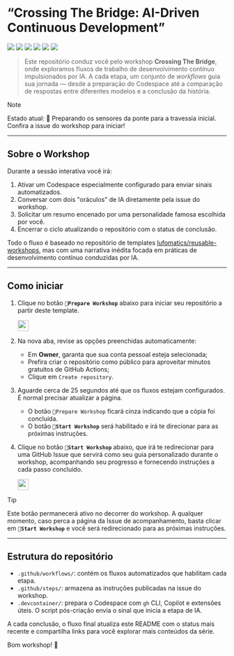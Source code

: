 # “Crossing The Bridge: AI-Driven Continuous Development”

![](https://github.com/moful-tester/workshop-crossing-the-bridge/actions/workflows/0-crossing-prologue.yaml/badge.svg)
![](https://github.com/moful-tester/workshop-crossing-the-bridge/actions/workflows/1-codespace-awakening.yaml/badge.svg)
![](https://github.com/moful-tester/workshop-crossing-the-bridge/actions/workflows/2-summon-first-oracle.yaml/badge.svg)
![](https://github.com/moful-tester/workshop-crossing-the-bridge/actions/workflows/3-call-second-oracle.yaml/badge.svg)
![](https://github.com/moful-tester/workshop-crossing-the-bridge/actions/workflows/4-bridge-synthesis.yaml/badge.svg)
![](https://github.com/moful-tester/workshop-crossing-the-bridge/actions/workflows/5-bridge-farewell.yaml/badge.svg)

> Este repositório conduz você pelo workshop **Crossing The Bridge**, onde exploramos fluxos de trabalho de desenvolvimento contínuo impulsionados por IA.
> A cada etapa, um conjunto de _workflows_ guia sua jornada — desde a preparação do Codespace até a comparação de respostas entre diferentes modelos e a conclusão da história.

> [!NOTE]
> Estado atual: <!--WORKSHOP_STATUS-->🌉 Preparando os sensores da ponte para a travessia inicial. Confira a issue do workshop para iniciar!<!--END_WORKSHOP_STATUS-->

---

## Sobre o Workshop

Durante a sessão interativa você irá:

1. Ativar um Codespace especialmente configurado para enviar sinais automatizados.
2. Conversar com dois "oráculos" de IA diretamente pela issue do workshop.
3. Solicitar um resumo encenado por uma personalidade famosa escolhida por você.
4. Encerrar o ciclo atualizando o repositório com o status de conclusão.

Todo o fluxo é baseado no repositório de templates [lufomatics/reusable-workshops](https://github.com/lufomatics/reusable-workshops), mas com uma narrativa inédita focada em práticas de desenvolvimento contínuo conduzidas por IA.

---

## Como iniciar

1. Clique no botão **`📠Prepare Workshop`** abaixo para iniciar seu repositório a partir deste template.

   <a id="prepare-workshop">
      <img src="https://img.shields.io/badge/📠_Prepare_Workshop-AAA" height="25pt"/>
   </a>

2. Na nova aba, revise as opções preenchidas automaticamente:

   - Em **Owner**, garanta que sua conta pessoal esteja selecionada;
   - Prefira criar o repositório como público para aproveitar minutos gratuitos de GitHub Actions;
   - Clique em `Create repository`.

3. Aguarde cerca de 25 segundos até que os fluxos estejam configurados. É normal precisar atualizar a página.

   - O botão `📠Prepare Workshop` ficará cinza indicando que a cópia foi concluída.
   - O botão **`🚀Start Workshop`** será habilitado e irá te direcionar para as próximas instruções.

4. Clique no botão **`🚀Start Workshop`** abaixo, que irá te redirecionar para uma GitHub Issue que servirá como seu guia personalizado durante o workshop, acompanhando seu progresso e fornecendo instruções a cada passo concluído.

   <a id="start-workshop" href="https://github.com/moful-tester/workshop-crossing-the-bridge/issues/1">
      <img src="https://img.shields.io/badge/🚀_Start_Workshop-008000" height="25pt"/>
   </a>

> [!TIP]
> Este botão permanecerá ativo no decorrer do workshop. A qualquer momento, caso perca a página da Issue de acompanhamento, basta clicar em **`🚀Start Workshop`** e você será redirecionado para as próximas instruções.

---

## Estrutura do repositório

- `.github/workflows/`: contém os fluxos automatizados que habilitam cada etapa.
- `.github/steps/`: armazena as instruções publicadas na issue do workshop.
- `.devcontainer/`: prepara o Codespace com `gh` CLI, Copilot e extensões úteis. O script pós-criação envia o sinal que inicia a etapa de IA.

A cada conclusão, o fluxo final atualiza este README com o status mais recente e compartilha links para você explorar mais conteúdos da série.

Bom workshop! 🐬
